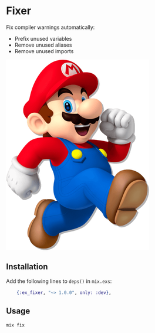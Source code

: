 # Fixer

Fix compiler warnings automatically:

* Prefix unused variables
* Remove unused aliases
* Remove unused imports

![Fixer](https://raw.githubusercontent.com/DenisGorbachev/ex_fixer/master/img/cover.png)

## Installation

Add the following lines to `deps()` in `mix.exs`:

```elixir
    {:ex_fixer, "~> 1.0.0", only: :dev},
```

## Usage

```
mix fix
```

